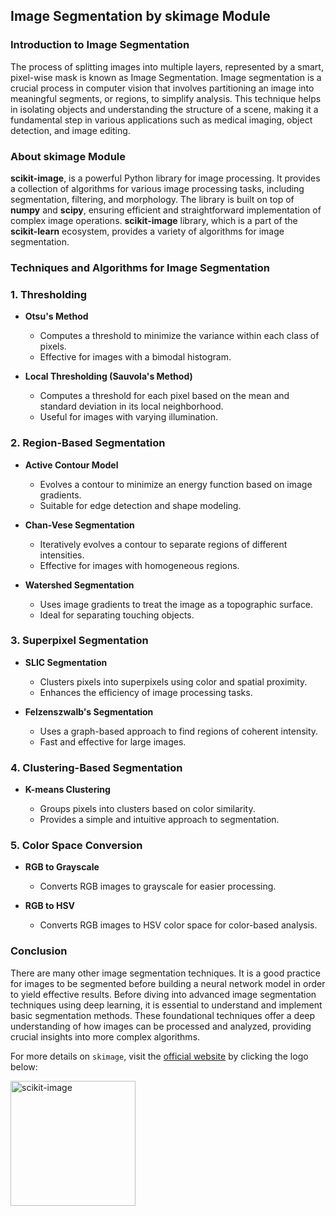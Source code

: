 ## Image Segmentation by skimage Module
### Introduction to Image Segmentation
The process of splitting images into multiple layers, represented by a smart, pixel-wise mask is known as Image Segmentation. Image segmentation is a crucial process in computer vision that involves partitioning an image into meaningful segments, or regions, to simplify analysis. This technique helps in isolating objects and understanding the structure of a scene, making it a fundamental step in various applications such as medical imaging, object detection, and image editing.

### About skimage Module
**scikit-image**, is a powerful Python library for image processing. It provides a collection of algorithms for various image processing tasks, including segmentation, filtering, and morphology. The library is built on top of **numpy** and **scipy**, ensuring efficient and straightforward implementation of complex image operations. **scikit-image** library, which is a part of the **scikit-learn** ecosystem, provides a variety of algorithms for image segmentation.

### Techniques and Algorithms for Image Segmentation
### 1. Thresholding
- **Otsu's Method**
  - Computes a threshold to minimize the variance within each class of pixels.
  - Effective for images with a bimodal histogram.

- **Local Thresholding (Sauvola's Method)**
  - Computes a threshold for each pixel based on the mean and standard deviation in its local neighborhood.
  - Useful for images with varying illumination.

### 2. Region-Based Segmentation
- **Active Contour Model**
  - Evolves a contour to minimize an energy function based on image gradients.
  - Suitable for edge detection and shape modeling.

- **Chan-Vese Segmentation**
  - Iteratively evolves a contour to separate regions of different intensities.
  - Effective for images with homogeneous regions.

- **Watershed Segmentation**
  - Uses image gradients to treat the image as a topographic surface.
  - Ideal for separating touching objects.

### 3. Superpixel Segmentation
- **SLIC Segmentation**
  - Clusters pixels into superpixels using color and spatial proximity.
  - Enhances the efficiency of image processing tasks.

- **Felzenszwalb's Segmentation**
  - Uses a graph-based approach to find regions of coherent intensity.
  - Fast and effective for large images.


### 4. Clustering-Based Segmentation
- **K-means Clustering**
  
   - Groups pixels into clusters based on color similarity.
   - Provides a simple and intuitive approach to segmentation.
    
### 5. Color Space Conversion
- **RGB to Grayscale**
   - Converts RGB images to grayscale for easier processing.
  
- **RGB to HSV**
  - Converts RGB images to HSV color space for color-based analysis.

### Conclusion  
There are many other image segmentation techniques. It is a good practice for images to be segmented before building a neural network model in order to yield effective results. Before diving into advanced image segmentation techniques using deep learning, it is essential to understand and implement basic segmentation methods. These foundational techniques offer a deep understanding of how images can be processed and analyzed, providing crucial insights into more complex algorithms.

For more details on `skimage`, visit the [official website](https://scikit-image.org/) by clicking the logo below:

<a href="https://scikit-image.org/">
  <img src="https://scikit-image.org/_static/img/logo.png" alt="scikit-image" width="200"/>
</a>
